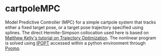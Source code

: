 # cartpoleMPC

Model Predictive Controller (MPC) for a simple cartpole system that tracks either a fixed target pose, or a target pose trajectory specified using splines. The direct Hermite-Simpson collocation used here is based on [Matthew Kelly's tutorial on Trajectory Optimization](https://epubs.siam.org/doi/pdf/10.1137/16M1062569). The nonlinear program is solved using [IPOPT](https://coin-or.github.io/Ipopt/) accessed within a python environment through [Pyomo](https://pyomo.readthedocs.io/en/stable/#).